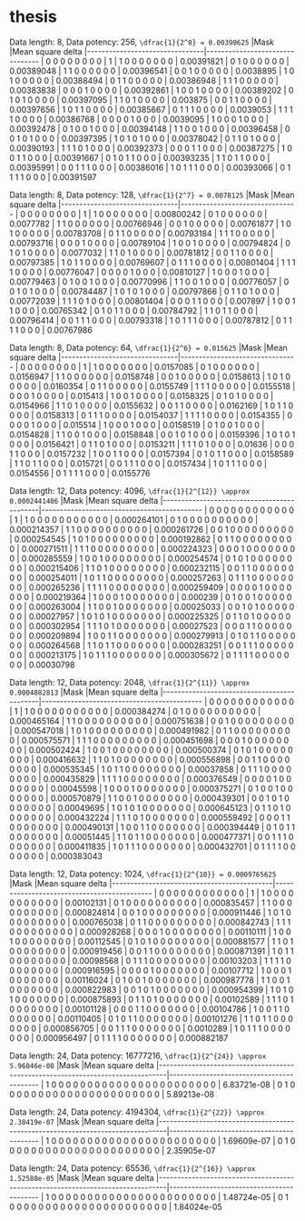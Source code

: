 # thesis

Data length: 8, Data potency: 256, `\dfrac{1}{2^8} = 0.00390625` 
|Mask                            |Mean square delta
|--------------------------------|--------------------------------
|  0  0  0  0  0  0  0  0        |                               1
|  1  0  0  0  0  0  0  0        |                      0.00391821
|  0  1  0  0  0  0  0  0        |                      0.00389048
|  1  1  0  0  0  0  0  0        |                      0.00396541
|  0  0  1  0  0  0  0  0        |                       0.0038895
|  1  0  1  0  0  0  0  0        |                      0.00388494
|  0  1  1  0  0  0  0  0        |                      0.00386948
|  1  1  1  0  0  0  0  0        |                      0.00383838
|  0  0  0  1  0  0  0  0        |                      0.00392861
|  1  0  0  1  0  0  0  0        |                      0.00389202
|  0  1  0  1  0  0  0  0        |                      0.00397095
|  1  1  0  1  0  0  0  0        |                        0.003875
|  0  0  1  1  0  0  0  0        |                      0.00397656
|  1  0  1  1  0  0  0  0        |                      0.00385667
|  0  1  1  1  0  0  0  0        |                       0.0039053
|  1  1  1  1  0  0  0  0        |                      0.00386768
|  0  0  0  0  1  0  0  0        |                       0.0039095
|  1  0  0  0  1  0  0  0        |                      0.00392478
|  0  1  0  0  1  0  0  0        |                      0.00394148
|  1  1  0  0  1  0  0  0        |                      0.00396458
|  0  0  1  0  1  0  0  0        |                      0.00397395
|  1  0  1  0  1  0  0  0        |                      0.00378042
|  0  1  1  0  1  0  0  0        |                      0.00390193
|  1  1  1  0  1  0  0  0        |                      0.00392373
|  0  0  0  1  1  0  0  0        |                      0.00387275
|  1  0  0  1  1  0  0  0        |                      0.00391667
|  0  1  0  1  1  0  0  0        |                      0.00393235
|  1  1  0  1  1  0  0  0        |                      0.00395991
|  0  0  1  1  1  0  0  0        |                      0.00386016
|  1  0  1  1  1  0  0  0        |                      0.00393066
|  0  1  1  1  1  0  0  0        |                      0.00391597


Data length: 8, Data potency: 128, `\dfrac{1}{2^7} = 0.0078125` 
|Mask                            |Mean square delta
|--------------------------------|--------------------------------
|  0  0  0  0  0  0  0  0        |                               1
|  1  0  0  0  0  0  0  0        |                      0.00800242
|  0  1  0  0  0  0  0  0        |                       0.0077782
|  1  1  0  0  0  0  0  0        |                      0.00766946
|  0  0  1  0  0  0  0  0        |                      0.00761877
|  1  0  1  0  0  0  0  0        |                      0.00783708
|  0  1  1  0  0  0  0  0        |                      0.00793184
|  1  1  1  0  0  0  0  0        |                      0.00793716
|  0  0  0  1  0  0  0  0        |                      0.00789104
|  1  0  0  1  0  0  0  0        |                      0.00794824
|  0  1  0  1  0  0  0  0        |                       0.0077032
|  1  1  0  1  0  0  0  0        |                      0.00781812
|  0  0  1  1  0  0  0  0        |                      0.00797385
|  1  0  1  1  0  0  0  0        |                      0.00769607
|  0  1  1  1  0  0  0  0        |                      0.00801404
|  1  1  1  1  0  0  0  0        |                      0.00776047
|  0  0  0  0  1  0  0  0        |                      0.00810127
|  1  0  0  0  1  0  0  0        |                      0.00779463
|  0  1  0  0  1  0  0  0        |                      0.00770996
|  1  1  0  0  1  0  0  0        |                      0.00776057
|  0  0  1  0  1  0  0  0        |                      0.00784487
|  1  0  1  0  1  0  0  0        |                      0.00797866
|  0  1  1  0  1  0  0  0        |                      0.00772039
|  1  1  1  0  1  0  0  0        |                      0.00801404
|  0  0  0  1  1  0  0  0        |                        0.007897
|  1  0  0  1  1  0  0  0        |                      0.00765342
|  0  1  0  1  1  0  0  0        |                      0.00784792
|  1  1  0  1  1  0  0  0        |                      0.00796414
|  0  0  1  1  1  0  0  0        |                      0.00793318
|  1  0  1  1  1  0  0  0        |                      0.00787812
|  0  1  1  1  1  0  0  0        |                      0.00767986

Data length: 8, Data potency: 64, `\dfrac{1}{2^6} = 0.015625` 
|Mask                            |Mean square delta
|--------------------------------|--------------------------------
|  0  0  0  0  0  0  0  0        |                               1
|  1  0  0  0  0  0  0  0        |                       0.0157085
|  0  1  0  0  0  0  0  0        |                       0.0156947
|  1  1  0  0  0  0  0  0        |                       0.0158748
|  0  0  1  0  0  0  0  0        |                       0.0158613
|  1  0  1  0  0  0  0  0        |                       0.0160354
|  0  1  1  0  0  0  0  0        |                       0.0155749
|  1  1  1  0  0  0  0  0        |                       0.0155518
|  0  0  0  1  0  0  0  0        |                        0.015413
|  1  0  0  1  0  0  0  0        |                       0.0158325
|  0  1  0  1  0  0  0  0        |                       0.0154966
|  1  1  0  1  0  0  0  0        |                       0.0155632
|  0  0  1  1  0  0  0  0        |                       0.0162169
|  1  0  1  1  0  0  0  0        |                       0.0158313
|  0  1  1  1  0  0  0  0        |                       0.0154037
|  1  1  1  1  0  0  0  0        |                       0.0154355
|  0  0  0  0  1  0  0  0        |                        0.015514
|  1  0  0  0  1  0  0  0        |                       0.0158519
|  0  1  0  0  1  0  0  0        |                       0.0154828
|  1  1  0  0  1  0  0  0        |                       0.0158848
|  0  0  1  0  1  0  0  0        |                       0.0159396
|  1  0  1  0  1  0  0  0        |                       0.0156421
|  0  1  1  0  1  0  0  0        |                       0.0153211
|  1  1  1  0  1  0  0  0        |                         0.01636
|  0  0  0  1  1  0  0  0        |                       0.0157232
|  1  0  0  1  1  0  0  0        |                       0.0157394
|  0  1  0  1  1  0  0  0        |                       0.0158589
|  1  1  0  1  1  0  0  0        |                        0.015721
|  0  0  1  1  1  0  0  0        |                       0.0157434
|  1  0  1  1  1  0  0  0        |                       0.0154556
|  0  1  1  1  1  0  0  0        |                       0.0155776


Data length: 12, Data potency: 4096, `\dfrac{1}{2^{12}} \approx 0.0002441406` 
|Mask                                        |Mean square delta
|--------------------------------------------|--------------------------------------------
|  0  0  0  0  0  0  0  0  0  0  0  0        |                                         1
|  1  0  0  0  0  0  0  0  0  0  0  0        |                               0.000264101
|  0  1  0  0  0  0  0  0  0  0  0  0        |                               0.000214357
|  1  1  0  0  0  0  0  0  0  0  0  0        |                               0.000261726
|  0  0  1  0  0  0  0  0  0  0  0  0        |                               0.000254545
|  1  0  1  0  0  0  0  0  0  0  0  0        |                               0.000192862
|  0  1  1  0  0  0  0  0  0  0  0  0        |                               0.000271511
|  1  1  1  0  0  0  0  0  0  0  0  0        |                               0.000224323
|  0  0  0  1  0  0  0  0  0  0  0  0        |                               0.000285559
|  1  0  0  1  0  0  0  0  0  0  0  0        |                               0.000254574
|  0  1  0  1  0  0  0  0  0  0  0  0        |                               0.000215406
|  1  1  0  1  0  0  0  0  0  0  0  0        |                               0.000232115
|  0  0  1  1  0  0  0  0  0  0  0  0        |                               0.000254011
|  1  0  1  1  0  0  0  0  0  0  0  0        |                               0.000257263
|  0  1  1  1  0  0  0  0  0  0  0  0        |                               0.000265236
|  1  1  1  1  0  0  0  0  0  0  0  0        |                               0.000259409
|  0  0  0  0  1  0  0  0  0  0  0  0        |                               0.000219364
|  1  0  0  0  1  0  0  0  0  0  0  0        |                                  0.000239
|  0  1  0  0  1  0  0  0  0  0  0  0        |                               0.000263004
|  1  1  0  0  1  0  0  0  0  0  0  0        |                                0.00025033
|  0  0  1  0  1  0  0  0  0  0  0  0        |                                0.00027957
|  1  0  1  0  1  0  0  0  0  0  0  0        |                               0.000225325
|  0  1  1  0  1  0  0  0  0  0  0  0        |                               0.000302954
|  1  1  1  0  1  0  0  0  0  0  0  0        |                                0.00027523
|  0  0  0  1  1  0  0  0  0  0  0  0        |                               0.000209894
|  1  0  0  1  1  0  0  0  0  0  0  0        |                               0.000279913
|  0  1  0  1  1  0  0  0  0  0  0  0        |                               0.000264568
|  1  1  0  1  1  0  0  0  0  0  0  0        |                               0.000283251
|  0  0  1  1  1  0  0  0  0  0  0  0        |                               0.000213175
|  1  0  1  1  1  0  0  0  0  0  0  0        |                               0.000305672
|  0  1  1  1  1  0  0  0  0  0  0  0        |                                0.00030798

Data length: 12, Data potency: 2048, `\dfrac{1}{2^{11}} \approx 0.0004882813`
|Mask                                        |Mean square delta
|--------------------------------------------|--------------------------------------------
|  0  0  0  0  0  0  0  0  0  0  0  0        |                                         1
|  1  0  0  0  0  0  0  0  0  0  0  0        |                               0.000384274
|  0  1  0  0  0  0  0  0  0  0  0  0        |                               0.000465164
|  1  1  0  0  0  0  0  0  0  0  0  0        |                               0.000751638
|  0  0  1  0  0  0  0  0  0  0  0  0        |                               0.000547018
|  1  0  1  0  0  0  0  0  0  0  0  0        |                               0.000491982
|  0  1  1  0  0  0  0  0  0  0  0  0        |                               0.000575571
|  1  1  1  0  0  0  0  0  0  0  0  0        |                               0.000451698
|  0  0  0  1  0  0  0  0  0  0  0  0        |                               0.000502424
|  1  0  0  1  0  0  0  0  0  0  0  0        |                               0.000500374
|  0  1  0  1  0  0  0  0  0  0  0  0        |                               0.000416632
|  1  1  0  1  0  0  0  0  0  0  0  0        |                               0.000556898
|  0  0  1  1  0  0  0  0  0  0  0  0        |                               0.000535345
|  1  0  1  1  0  0  0  0  0  0  0  0        |                                0.00037858
|  0  1  1  1  0  0  0  0  0  0  0  0        |                               0.000435829
|  1  1  1  1  0  0  0  0  0  0  0  0        |                               0.000376549
|  0  0  0  0  1  0  0  0  0  0  0  0        |                                0.00045598
|  1  0  0  0  1  0  0  0  0  0  0  0        |                               0.000375271
|  0  1  0  0  1  0  0  0  0  0  0  0        |                               0.000570879
|  1  1  0  0  1  0  0  0  0  0  0  0        |                               0.000439301
|  0  0  1  0  1  0  0  0  0  0  0  0        |                                0.00049695
|  1  0  1  0  1  0  0  0  0  0  0  0        |                               0.000645123
|  0  1  1  0  1  0  0  0  0  0  0  0        |                               0.000432224
|  1  1  1  0  1  0  0  0  0  0  0  0        |                               0.000559492
|  0  0  0  1  1  0  0  0  0  0  0  0        |                               0.000490131
|  1  0  0  1  1  0  0  0  0  0  0  0        |                               0.000394449
|  0  1  0  1  1  0  0  0  0  0  0  0        |                                0.00051445
|  1  1  0  1  1  0  0  0  0  0  0  0        |                               0.000477371
|  0  0  1  1  1  0  0  0  0  0  0  0        |                               0.000411835
|  1  0  1  1  1  0  0  0  0  0  0  0        |                               0.000432701
|  0  1  1  1  1  0  0  0  0  0  0  0        |                               0.000383043

Data length: 12, Data potency: 1024, `\dfrac{1}{2^{10}} = 0.0009765625`
|Mask                                        |Mean square delta
|--------------------------------------------|--------------------------------------------
|  0  0  0  0  0  0  0  0  0  0  0  0        |                                         1
|  1  0  0  0  0  0  0  0  0  0  0  0        |                                0.00102131
|  0  1  0  0  0  0  0  0  0  0  0  0        |                               0.000835457
|  1  1  0  0  0  0  0  0  0  0  0  0        |                               0.000824814
|  0  0  1  0  0  0  0  0  0  0  0  0        |                               0.000911446
|  1  0  1  0  0  0  0  0  0  0  0  0        |                               0.000765038
|  0  1  1  0  0  0  0  0  0  0  0  0        |                               0.000842743
|  1  1  1  0  0  0  0  0  0  0  0  0        |                               0.000928268
|  0  0  0  1  0  0  0  0  0  0  0  0        |                                0.00110111
|  1  0  0  1  0  0  0  0  0  0  0  0        |                                0.00112545
|  0  1  0  1  0  0  0  0  0  0  0  0        |                               0.000881577
|  1  1  0  1  0  0  0  0  0  0  0  0        |                               0.000919456
|  0  0  1  1  0  0  0  0  0  0  0  0        |                               0.000871391
|  1  0  1  1  0  0  0  0  0  0  0  0        |                                0.00098568
|  0  1  1  1  0  0  0  0  0  0  0  0        |                                0.00103203
|  1  1  1  1  0  0  0  0  0  0  0  0        |                               0.000916595
|  0  0  0  0  1  0  0  0  0  0  0  0        |                                0.00107712
|  1  0  0  0  1  0  0  0  0  0  0  0        |                                0.00116024
|  0  1  0  0  1  0  0  0  0  0  0  0        |                               0.000987778
|  1  1  0  0  1  0  0  0  0  0  0  0        |                               0.000822983
|  0  0  1  0  1  0  0  0  0  0  0  0        |                               0.000954399
|  1  0  1  0  1  0  0  0  0  0  0  0        |                               0.000875893
|  0  1  1  0  1  0  0  0  0  0  0  0        |                                0.00102589
|  1  1  1  0  1  0  0  0  0  0  0  0        |                                0.00101128
|  0  0  0  1  1  0  0  0  0  0  0  0        |                                0.00104786
|  1  0  0  1  1  0  0  0  0  0  0  0        |                                0.00110405
|  0  1  0  1  1  0  0  0  0  0  0  0        |                                0.00101276
|  1  1  0  1  1  0  0  0  0  0  0  0        |                               0.000856705
|  0  0  1  1  1  0  0  0  0  0  0  0        |                                 0.0010289
|  1  0  1  1  1  0  0  0  0  0  0  0        |                               0.000956497
|  0  1  1  1  1  0  0  0  0  0  0  0        |                               0.000882187

Data length: 24, Data potency: 16777216, `\dfrac{1}{2^{24}} \approx 5.96046e-08`
|Mask                                                                            |Mean square delta
|--------------------------------------------------------------------------------|------------------------------------------
|  1  0  0  0  0  0  0  0  0  0  0  0  0  0  0  0  0  0  0  0  0  0  0  0        |                               6.83721e-08
|  0  1  0  0  0  0  0  0  0  0  0  0  0  0  0  0  0  0  0  0  0  0  0  0        |                               5.89213e-08

Data length: 24, Data potency: 4194304, `\dfrac{1}{2^{22}} \approx 2.38419e-07`
|Mask                                                                            |Mean square delta
|--------------------------------------------------------------------------------|------------------------------------------
|  1  0  0  0  0  0  0  0  0  0  0  0  0  0  0  0  0  0  0  0  0  0  0  0        |                               1.69609e-07
|  0  1  0  0  0  0  0  0  0  0  0  0  0  0  0  0  0  0  0  0  0  0  0  0        |                               2.35905e-07

Data length: 24, Data potency: 65536, `\dfrac{1}{2^{16}} \approx 1.52588e-05`
|Mask                                                                            |Mean square delta
|--------------------------------------------------------------------------------|------------------------------------------
|  1  0  0  0  0  0  0  0  0  0  0  0  0  0  0  0  0  0  0  0  0  0  0  0        |                               1.48724e-05
|  0  1  0  0  0  0  0  0  0  0  0  0  0  0  0  0  0  0  0  0  0  0  0  0        |                               1.84024e-05